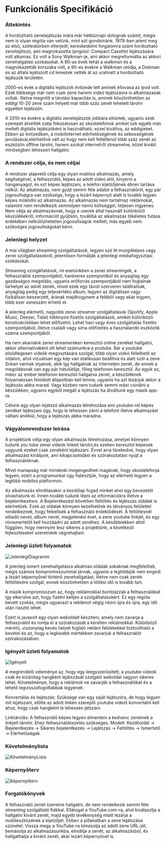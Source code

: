 # Funkcionális Specifikáció


### Áttekintés

A hordozható zenelejátszás mára már hétköznapi dolognak számit, mégis nem is olyan régóta van velünk, mint azt gondolnánk. 1979-ben jelent meg az első, széleskörben elterjedt, kereskedelmi forgalomra szánt hordozható zenelejátszó, ami magnókazetta (angolul: Compact Casette) lejátszására volt alkamas. Ez volt a Sony Walkman-je, ami akkor megreformálta az akkori zenehalgatási szokásokat. A 80-as évek tehát a walkman és a magnókazetták korszaka volt, a 90-es évekre a Walkman utódja, a Diskman és az általa lejátszott cd lemezek vették át az uralmatt a hordozható lejátszók területén. 

2000-es évek a digitális lejátszók évtizede lett aminek éllovasa az ipod volt. Ezek többsége már nem csak zene hanem videó lejátszásra is alkalmazasak voltak. Illetve megnőtt a tárolási kapacitás is, aminek köszönthetően az eddigi 10-20 zene szám helyett már több száz zenét lehetett tárolni egyetlen lejátszón.

A 2010-es évekre a digitális zenelejátszók jobbára eltüntek, ugyanis ezek szerepét átvették szép fokozatosan az okostelefonok amiket sok egyéb más mellett digitális lejátszóként is használható, ezzel kiváltva, az eddigieket. Ebben az évtizedben, a mobilinternet elérhetőségének és sebességének javulásával,elérhetővé vált az hogy nem kell feltétlenül több száz zenét az eszközön offline tárolni, hanem azokat internetről streamelve, közel kiváló minőségben lehessen hallgatni.

### A rendszer célja, és nem céljai
A rendszer alapvető célja egy olyan mobilos alkalmazás, amely segítségével, a felhasználó, képes az adott videó alól, kinyerni a hanganyagot, és ezt képes lejátszani, a telefon kijelzőjének ébren tartása nélkül. 
Az alkalmazás, nem gyűjt semmi féle adatot a felhasználóról, egy pár jogosultságra van szüksége, hogy a lezárt képernyő alatt is tovább legyen képes működni az alkalmazás. Az alkalmazás nem tartalmaz reklámokat, valamint nem rendelkezik semmilyen nemű költséggel, teljesen ingyenes. 
Nem célja az alkalmazásnak, hogy a userek által használt különböző készülékekről, információt gyűjtsön, továbbá az alkalmazás tökéletes futása érdekében nélkülözhetetlen jogosultságok mellett, más egyéb nem szükséges jogosultságokat kérni.


### Jelenlegi helyzet

A mai világban streaming szolgáltatások, legyen szó itt mozgóképes vagy zenei szolgáltatásokról, jelentősen formálják a jelenlegi médiafogysztási szokásokat.

Streaming szolgáltatások, mi esetünkben a zenei streamingek, a felhasználók szempontjából, hardveres szempontból és anyagilag egy gazdaságos megoldás, ugyanis erőforrás szempontjából nem foglalnak tárhelyet az adott zenék, mivel ezek egy távoli szerveren találhatóak, anyagilag pedig egy teljesértékü album, legyen az digitálisan vagy fizikálisan beszerzett, árának majdhogynem a feléből vagy akár ingyen, több ezer zeneszám érhető el. 

A jelenleg elérhető, nagyobb zenei streamer szolgáltatások  (Spotify, Apple Music, Deezer, Tidal) többnyire fizetős szolgáltatások, amiket különböző konstrukciókban lehet előfizetni. Lehet havi vagy éves szolgáltatás fizetés szempontjából, illetve családi vagy sima előfizetés a használandó eszközök száma szempontjából. 

Ha nem akarnánk zenei streamereken keresztül online zenéket hallgatni, akkor alternatívaként ott lehet számunkra a youtube. Bár a youtube elsődlegesen videók megosztására szolgál, több olyan videó fellelhető az oldalon, ahol vizuálisan egy kép van statikusan beállítva és alatt szól a zene. Sokan vannak olyanok, akik így hallgatnak az interneten zenét, de ennek a megoldásnak van egy pár hátulütője, főleg telefonon keresztül. Az egyik az, mikor az ember telefonon keresztül hallgatva zenét, a készüléknek folyamatosan feloldott állapotban kell lennie, ugyanis ha azt lezárjuk akkor a lejátszás abba marad. Vagy közben nem tudunk semmi mást csinálni a készüléken, ugyanis egyből megáll a lejátszás ha átváltunk egy másik app-ra.

Célunk egy olyan lejátszó alkalmazás létrehozása ami youtube-ról képes zenéket lejátszani úgy, hogy le lehessen zárni a telefont illetve alkalmazást váltani anélkül, hogy a lejátszás abba maradna.

### Vágyálomrendszer leírása

A projektünk célja egy olyan alkalmazás létrehozása, amelyel könnyen tudunk you tube zenei videók linkeit tárolni,és ezeken keresztül képesek vagyunk ezeket csak zenéként lejátszani. Evvel arra törekedve, hogy olyan alkalmazást kínáljunk, ami kikapcsolódást és szórakoztatást nyújt a felhasználóknak.

Mivel manapság már mindenki megengedheti magának, hogy okostelefonja legyen, ezért a programunkat úgy fejlesztjük, hogy az elérhető legyen a legtöbb mobilos platformon.

Az alkalmazás elindításakor a kezdőlap fogad minket ahol egy bevezetőt olvashatunk el. Innen tovább tudunk lépni az információkra illetve a bejelentkezésre. A Bejelentkezést követően feltöltés és lejátszás oldalak is elérhetőek. Ezek az oldalak könnyen kezelhetőek és látványos felülettel rendelkeznek, hogy felkeltsék a felhasználó érdeklődését. A feltöltésnél előadó nevet, album nevet, megjelenési évet, a zene youtube linkjét, és egy rövismertetőt kell hozzáadni az adott zenéhez.
A későbbiekben attól függően, hogy mennyire lesz sikeres a projektünk, a következő fejlesztéseket szeretnénk végrehajtani.

### Jelenlegi üzleti folyamatok

![JelenlegiDiagramm](/Pictures/JelenlegiDiagramm.png)

A jelenleg ismert zenehallgatásra alkalmas oldalak sokaknak megfelelőek, mégis számos kompromisszummal járnak, ugyanis a legtöbbjük nem engedi a lezárt képernyővel történő zenehallgatást, illetve nem csak zenék feltöltésére szolgál, ennek köszönhetően a töltési idő is tovább tart.

A másik kompromisszum az, hogy reklámokkal bombázzák a felhasználókat így elkerülve azt, hogy fizetni kelljen a szolgáltatásokért. Ez egy régóta bevett szokás, mégis ugyanazt a reklámot végig nézni újra és újra, egy idő után riasztó lehet. 

Ezért is javasolt egy olyan weboldalt készíteni, amely nem zavarja a felhasználót és rontja el a szórakozását a kéretlen reklámokkal.
Különböző méretű, viszonylag kevés helyet foglaló reklám felületekkel biztosítható a bevétel és az, hogy a legkisebb mértékben zavarjuk a felhasználót szórakozásában.

### Igényelt üzleti folyamatok

![Igényelt](/Pictures/IgenyeltDiagramm.png)

A megrendelő véleménye az, hogy egy leegyszerűsített, a youtube videok csak és kizárólag hangként lejátszását szolgáló weboldal nagyon sikeres lehet. Követelménye, hogy a reklámok ne zavarják a felhasználókat és a lehető legvisszafogottabbak legyenek.

Konvertálás és lejátszás: Szüksége van egy saját lejátszóra, de hogy legyen mit lejátszani, előtte az adott linken szereplő youtube videót konvertálni kell ahoz, hogy csak hangként le lehessen játszani.

Linktárolás: A felhasználó képes legyen elmenteni a kedvenc zenéinek a linkjeit tárolni. Ehez felhasználókezelés szükséges.
Modell: Kezdőoldal -> Bejelentkezés -> Sikeres bejelentkezés -> Lejátszás -> Feltöltés -> Ismertető -> Elérhetőségek

### Követelménylista

![KövetelményLista](/Pictures/kovetelmenylista.png)

### Képernyőterv

![Képernyőterv](/Pictures/screen.png)

### Forgatókönyvek

A felhasználó zenét szeretne hallgatni, de nem rendelkezik semmi féle streaming szolgáltató fiókkal. 
Ellátogat a YouTube.com-ra, ahol kiválasztja a hallgatni kívánt zenét, majd egyéb tevékenység miatt lezárja a mobileszközének a kijelzőjét. Ebben a pillanatban a zene lejátszása szünetel. 
Vissza megy a YouTube-ra kimásolja az adott zene URL-jét, bemásolja az alkalmazásunkba, elindítja a zenét, az alkalmazásból, és hallgathatja a kívánt zenét, akár lezárt képernyővel is.